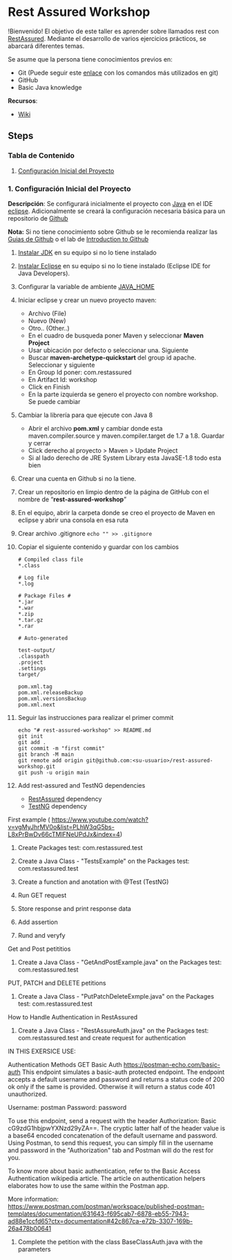 # Rest Assured Workshop

!Bienvenido! El objetivo de este taller es aprender sobre llamados rest con [RestAssured](https://rest-assured.io/). Mediante el desarrollo de varios ejercicios prácticos, se abarcará diferentes temas.

Se asume que la persona tiene conocimientos previos en:

* Git (Puede seguir este [enlace](https://services.github.com/on-demand/downloads/es_ES/github-git-cheat-sheet/) con los comandos más utilizados en git)
* GitHub
* Basic Java knowledge

**Recursos**:

* [Wiki](https://github.com/testing-community/rest-assured-workshop/wiki)

## Steps

### Tabla de Contenido

1. [Configuración Inicial del Proyecto](#1-configuración-inicial-del-proyecto)
<!-- 1. [EXAMPLE this is how you should do it](#2-EXAMPLE-this-is-how-you-should-do-it)
delete this when your item is done -->

### 1. Configuración Inicial del Proyecto

**Descripción**: Se configurará inicialmente el proyecto con [Java](https://www.oracle.com/co/java/technologies/javase/javase8u211-later-archive-downloads.html) en el IDE [eclipse](https://www.eclipse.org/downloads/). Adicionalmente se creará la configuración necesaria básica para un repositorio de [Github](https://help.github.com/)

**Nota:** Si no tiene conocimiento sobre Github se le recomienda realizar las [Guias de Github](https://guides.github.com/activities/hello-world/) o el lab de [Introduction to Github](https://lab.github.com/githubtraining/introduction-to-github)

1. [Instalar JDK](https://www.oracle.com/co/java/technologies/javase/javase8u211-later-archive-downloads.html) en su equipo si no lo tiene instalado
1. [Instalar Eclipse](https://www.eclipse.org/downloads/) en su equipo si no lo tiene instalado (Eclipse IDE for Java Developers).
1. Configurar la variable de ambiente [JAVA_HOME](https://www.codejava.net/java-core/how-to-set-java-home-environment-variable-on-windows-10)
1. Iniciar eclipse y crear un nuevo proyecto maven:
    * Archivo (File)
    * Nuevo (New)
    * Otro.. (Other..)
    * En el cuadro de busqueda poner Maven y seleccionar **Maven Project**
    * Usar ubicación por defecto o seleccionar una. Siguiente
    * Buscar **maven-archetype-quickstart** del group id apache. Seleccionar y siguiente
    * En Group Id poner: com.restassured
    * En Artifact Id: workshop
    * Click en Finish
    * En la parte izquierda se genero el proyecto con nombre workshop. Se puede cambiar
1. Cambiar la librería para que ejecute con Java 8
    * Abrír el archivo **pom.xml** y cambiar donde esta maven.compiler.source y maven.compiler.target de 1.7 a 1.8. Guardar y cerrar
    * Click derecho al proyecto > Maven > Update Project
    * Si al lado derecho de JRE System Library esta JavaSE-1.8 todo esta bien

1. Crear una cuenta en Github si no la tiene.
1. Crear un repositorio en limpio dentro de la página de GitHub con el nombre de “**rest-assured-workshop**”
1. En el equipo, abrir la carpeta donde se creo el proyecto de Maven en eclipse y abrir una consola en esa ruta
1. Crear archivo .gitignore ```echo "" >> .gitignore```
1. Copiar el siguiente contenido y guardar con los cambios

    ```
    # Compiled class file
    *.class

    # Log file
    *.log

    # Package Files #
    *.jar
    *.war
    *.zip
    *.tar.gz
    *.rar

    # Auto-generated

    test-output/
    .classpath
    .project
    .settings
    target/

    pom.xml.tag
    pom.xml.releaseBackup
    pom.xml.versionsBackup
    pom.xml.next
    ```

1. Seguir las instrucciones para realizar el primer commit

    ``` shell
    echo "# rest-assured-workshop" >> README.md
    git init
    git add .
    git commit -m "first commit"
    git branch -M main
    git remote add origin git@github.com:<su-usuario>/rest-assured-workshop.git
    git push -u origin main
    ```

1. Add rest-assured and TestNG dependencies

    * [RestAssured](https://mvnrepository.com/artifact/io.rest-assured/rest-assured) dependency
    * [TestNG](https://mvnrepository.com/artifact/org.testng/testng) dependency

<!-- The next one should be improve - delete this after done that -->

First example ( https://www.youtube.com/watch?v=vgMyJhrMV0o&list=PLhW3qG5bs-L8xPrBwDv66cTMlFNeUPdJx&index=4)
1. Create Packages 
	test: com.restassured.test
	
1. Create a Java Class - "TestsExample" on the Packages test: com.restassured.test
1. Create a function and anotation with @Test (TestNG)
1. Run GET request
1. Store response and print response data
1. Add assertion
1. Rund and veryfy

Get and Post petititios 
1. Create a Java Class - "GetAndPostExample.java" on the Packages test: com.restassured.test

PUT, PATCH and DELETE petitions
1. Create a Java Class - "PutPatchDeleteExmple.java" on the Packages test: com.restassured.test

How to Handle Authentication in RestAssured
1. Create a Java Class - "RestAssureAuth.java" on the Packages test: com.restassured.test and create request for authentication

IN THIS EXERSICE USE:

Authentication Methods
GET
Basic Auth
https://postman-echo.com/basic-auth
This endpoint simulates a basic-auth protected endpoint.
The endpoint accepts a default username and password and returns a status code of 200 ok only if the same is provided.
Otherwise it will return a status code 401 unauthorized.

Username: postman
Password: password

To use this endpoint, send a request with the header Authorization: Basic cG9zdG1hbjpwYXNzd29yZA==.
The cryptic latter half of the header value is a base64 encoded concatenation of the default username and password.
Using Postman, to send this request, you can simply fill in the username and password in the "Authorization" tab and Postman will do the rest for you.

To know more about basic authentication, refer to the Basic Access Authentication wikipedia article.
The article on authentication helpers elaborates how to use the same within the Postman app.

More information: https://www.postman.com/postman/workspace/published-postman-templates/documentation/631643-f695cab7-6878-eb55-7943-ad88e1ccfd65?ctx=documentation#42c867ca-e72b-3307-169b-26a478b00641

1. Complete the petition with the class BaseClassAuth.java with the parameters
